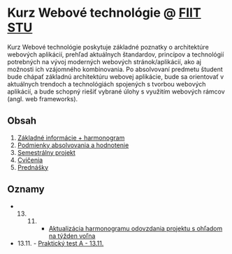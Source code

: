 # Kurz Webové technológie @ [FIIT STU](http://www.fiit.stuba.sk)

Kurz Webové technológie poskytuje základné poznatky o architektúre webových aplikácií, prehľad aktuálnych štandardov, princípov a technológií potrebných na vývoj moderných webových stránok/aplikácií, ako aj možnosti ich vzájomného kombinovania. Po absolvovaní predmetu študent bude chápať základnú architektúru webovej aplikácie, bude sa orientovať v aktuálnych trendoch a technológiách spojených s tvorbou webových aplikácií, a bude schopný riešiť vybrané úlohy s využitím webových rámcov (angl. web frameworks).

## Obsah

1. [Základné informácie + harmonogram](zakladne-informacie)
2. [Podmienky absolvovania a hodnotenie](podmienky-absolvovania-a-hodnotenie)
3. [Semestrálny projekt](semestralny-projekt)
4. [Cvičenia](cvicenia)
5. [Prednášky](prednasky)


## Oznamy

* 13. 11. - [Aktualizácia harmonogramu odovzdania projektu s ohľadom na týžden voľna](zakladne-informacie/)
* 13.11. - [Praktický test A - 13.11.](zdroje/prakticky-test-18-19-A.zip)


